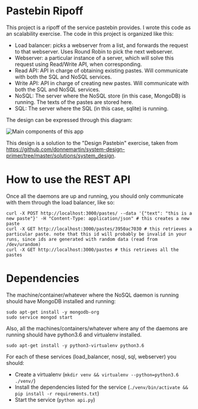 # Pastebin Ripoff

This project is a ripoff of the service pastebin provides. I wrote this code as an scalability exercise.
The code in this project is organized like this:

- Load balancer: picks a webserver from a list, and forwards the request to that webserver. Uses Round Robin to pick the next webserver.
- Webserver: a particular instance of a server, which will solve this request using Read/Write API, when corresponding.
- Read API: API in charge of obtaining existing pastes. Will communicate with both the SQL and NoSQL services.
- Write API: API in charge of creating new pastes. Will communicate with both the SQL and NoSQL services.
- NoSQL: The server where the NoSQL store (in this case, MongoDB) is running. The texts of the pastes are stored here.
- SQL: The server where the SQL (in this case, sqlite) is running.

The design can be expressed through this diagram:

![](https://raw.githubusercontent.com/mancusarasa/pastebin_ripoff/main/diagram.png "Main components of this app")

This design is a solution to the "Design Pastebin" exercise, taken from https://github.com/donnemartin/system-design-primer/tree/master/solutions/system_design.

# How to use the REST API
Once all the daemons are up and running, you should only communicate with them through the load balancer, like so:

```
curl -X POST http://localhost:3000/pastes/ --data '{"text": "this is a new paste"}' -H "Content-Type: application/json" # this creates a new paste
curl -X GET http://localhost:3000/pastes/3950ac7030 # this retrieves a particular paste. note that this id will probably be invalid in your runs, since ids are generated with random data (read from /dev/urandom)
curl -X GET http://localhost:3000/pastes # this retrieves all the pastes
```

# Dependencies
The machine/container/whatever where the NoSQL daemon is running should have MongoDB installed and running:

```
sudo apt-get install -y mongodb-org
sudo service mongod start
```

Also, all the machines/containers/whatever where any of the daemons are running should have
python3.6 and virtualenv installed.

```
sudo apt-get install -y python3-virtualenv python3.6
```

For each of these services (load_balancer, nosql, sql, webserver) you should:
- Create a virtualenv (`mkdir venv && virtualenv --python=python3.6 ./venv/`)
- Install the dependencies listed for the service (`./venv/bin/activate && pip install -r requirements.txt`)
- Start the service (`python api.py`)
